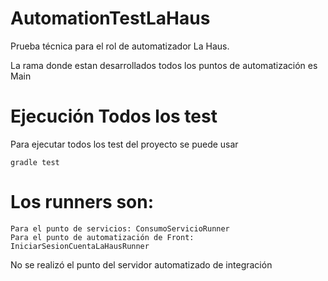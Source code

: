 # AutomationTestLaHaus
Prueba técnica para el rol de automatizador La Haus.

La rama donde estan desarrollados todos los puntos de automatización es Main

# Ejecución Todos los test
Para ejecutar todos los test del proyecto se puede usar
```
gradle test
```
# Los runners son:
```
Para el punto de servicios: ConsumoServicioRunner
Para el punto de automatización de Front: IniciarSesionCuentaLaHausRunner
```

No se realizó el punto del servidor automatizado de integración
